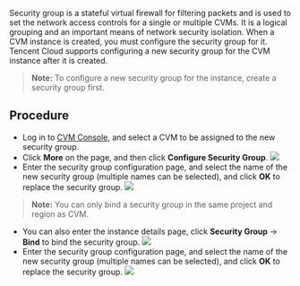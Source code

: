 
Security group is a stateful virtual firewall for filtering packets and is used to set the network access controls for a single or multiple CVMs. It is a logical grouping and an important means of network security isolation. When a CVM instance is created, you must configure the security group for it. Tencent Cloud supports configuring a new security group for the CVM instance after it is created.


>**Note:**
>To configure a new security group for the instance, create a security group first. 


## Procedure


- Log in to [CVM Console](https://console.cloud.tencent.com/cvm/index), and select a CVM to be assigned to the new security group.
- Click **More** on the page, and then click **Configure Security Group**.
![](https://main.qcloudimg.com/raw/03e7b6f95527d06d9bd45eb62d835998.png)
- Enter the security group configuration page, and select the name of the new security group (multiple names can be selected), and click **OK** to replace the security group.
![](https://main.qcloudimg.com/raw/93649965e22324e6bf18d7c2c02147c9.png)
>**Note:**
>You can only bind a security group in the same project and region as CVM.


- You can also enter the instance details page, click **Security Group** -> **Bind** to bind the security group.
![](https://main.qcloudimg.com/raw/73ecc070210e27676132c01f500d4434.png)
- Enter the security group configuration page, and select the name of the new security group (multiple names can be selected), and click **OK** to replace the security group.
![](https://main.qcloudimg.com/raw/1148f9c8afb83f9f067a212d2ce8da11.png)
